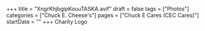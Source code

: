 +++
title = "XngrKhjbgipKouuTASKA.avif"
draft = false
tags = ["Photos"]
categories = ["Chuck E. Cheese's"]
pages = ["Chuck E Cares (CEC Cares)"]
startDate = ""
+++
Charity Logo
